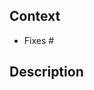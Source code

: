 ## Context

- Fixes # <!-- Please reference the issue which this pull request fixes -->

## Description

<!-- If there's any relevant information for reviewing your pull request, please add it here. -->

<!-- Feel free to add any further information to your pull request. -->
<!-- Thank you for your contribution! -->
